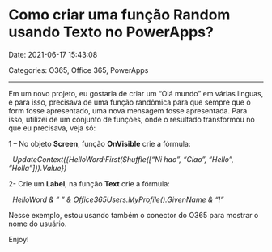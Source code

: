 # Como criar uma função Random usando Texto no PowerApps?

Date: 2021-06-17 15:43:08

Categories: O365, Office 365, PowerApps

---

<p>Em um novo projeto, eu gostaria de criar um &#8220;Olá mundo&#8221; em várias linguas, e para isso, precisava de uma função randômica para que sempre que o form fosse apresentado, uma nova mensagem fosse apresentada. Para isso, utilizei de um conjunto de funções, onde o resultado transformou no que eu precisava, veja só:</p>
<p>1 &#8211; No objeto <strong>Screen</strong>, função <strong>OnVisible</strong> crie a fórmula:</p>
<p><em>  UpdateContext({HelloWord:First(Shuffle([&#8220;Ni hao&#8221;, &#8220;Ciao&#8221;, &#8220;Hello&#8221;, &#8220;Holla&#8221;])).Value})</em></p>
<p>2- Crie um <strong>Label</strong>, na função <strong>Text</strong> crie a fórmula:</p>
<p><em>  HelloWord &amp; &#8221; &#8221; &amp; Office365Users.MyProfile().GivenName &amp; &#8220;!&#8221;</em></p>
<p>Nesse exemplo, estou usando também o conector do O365 para mostrar o nome do usuário.</p>
<p>Enjoy!</p>
